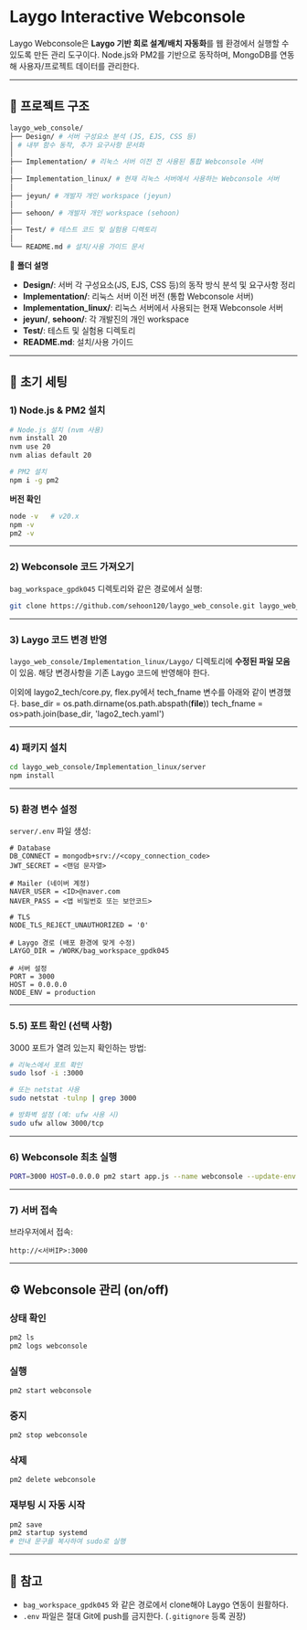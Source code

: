 # Laygo Interactive Webconsole

Laygo Webconsole은 **Laygo 기반 회로 설계/배치 자동화**를 웹 환경에서 실행할 수 있도록 만든 관리 도구이다.
Node.js와 PM2를 기반으로 동작하며, MongoDB를 연동해 사용자/프로젝트 데이터를 관리한다.

---


## 📂 프로젝트 구조


```bash
laygo_web_console/
├── Design/ # 서버 구성요소 분석 (JS, EJS, CSS 등)
│ # 내부 함수 동작, 추가 요구사항 문서화
│
├── Implementation/ # 리눅스 서버 이전 전 사용된 통합 Webconsole 서버
│
├── Implementation_linux/ # 현재 리눅스 서버에서 사용하는 Webconsole 서버
│
├── jeyun/ # 개발자 개인 workspace (jeyun)
│
├── sehoon/ # 개발자 개인 workspace (sehoon)
│
├── Test/ # 테스트 코드 및 실험용 디렉토리
│
└── README.md # 설치/사용 가이드 문서
```

📌 **폴더 설명**
- **Design/**: 서버 각 구성요소(JS, EJS, CSS 등)의 동작 방식 분석 및 요구사항 정리
- **Implementation/**: 리눅스 서버 이전 버전 (통합 Webconsole 서버)
- **Implementation_linux/**: 리눅스 서버에서 사용되는 현재 Webconsole 서버
- **jeyun/**, **sehoon/**: 각 개발진의 개인 workspace
- **Test/**: 테스트 및 실험용 디렉토리
- **README.md**: 설치/사용 가이드

---


## 🚀 초기 세팅

### 1) Node.js & PM2 설치
```bash
# Node.js 설치 (nvm 사용)
nvm install 20
nvm use 20
nvm alias default 20

# PM2 설치
npm i -g pm2
```

**버전 확인**

```bash
node -v   # v20.x
npm -v
pm2 -v
```

---

### 2) Webconsole 코드 가져오기

`bag_workspace_gpdk045` 디렉토리와 같은 경로에서 실행:

```bash
git clone https://github.com/sehoon120/laygo_web_console.git laygo_web_console
```

---

### 3) Laygo 코드 변경 반영

`laygo_web_console/Implementation_linux/Laygo/` 디렉토리에
**수정된 파일 모음**이 있음. 해당 변경사항을 기존 Laygo 코드에 반영해야 한다.

이외에 laygo2_tech/core.py, flex.py에서 tech_fname 변수를 아래와 같이 변경했다.
base_dir = os.path.dirname(os.path.abspath(__file__))
tech_fname = os>path.join(base_dir, 'lago2_tech.yaml')

---

### 4) 패키지 설치

```bash
cd laygo_web_console/Implementation_linux/server
npm install
```

---

### 5) 환경 변수 설정

`server/.env` 파일 생성:

```env
# Database
DB_CONNECT = mongodb+srv://<copy_connection_code>
JWT_SECRET = <랜덤 문자열>

# Mailer (네이버 계정)
NAVER_USER = <ID>@naver.com
NAVER_PASS = <앱 비밀번호 또는 보안코드>

# TLS
NODE_TLS_REJECT_UNAUTHORIZED = '0'

# Laygo 경로 (배포 환경에 맞게 수정)
LAYGO_DIR = /WORK/bag_workspace_gpdk045

# 서버 설정
PORT = 3000
HOST = 0.0.0.0
NODE_ENV = production
```

---

### 5.5) 포트 확인 (선택 사항)

3000 포트가 열려 있는지 확인하는 방법:

```bash
# 리눅스에서 포트 확인
sudo lsof -i :3000

# 또는 netstat 사용
sudo netstat -tulnp | grep 3000

# 방화벽 설정 (예: ufw 사용 시)
sudo ufw allow 3000/tcp
```

---

### 6) Webconsole 최초 실행

```bash
PORT=3000 HOST=0.0.0.0 pm2 start app.js --name webconsole --update-env
```

---

### 7) 서버 접속

브라우저에서 접속:

```
http://<서버IP>:3000
```

---

## ⚙️ Webconsole 관리 (on/off)

### 상태 확인

```bash
pm2 ls
pm2 logs webconsole
```

### 실행

```bash
pm2 start webconsole
```

### 중지

```bash
pm2 stop webconsole
```

### 삭제

```bash
pm2 delete webconsole
```

### 재부팅 시 자동 시작

```bash
pm2 save
pm2 startup systemd
# 안내 문구를 복사하여 sudo로 실행
```

---

## 📌 참고

* `bag_workspace_gpdk045` 와 같은 경로에서 clone해야 Laygo 연동이 원활하다.
* `.env` 파일은 절대 Git에 push를 금지한다. (`.gitignore` 등록 권장)



